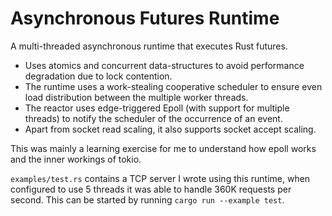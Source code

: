 # Asynchronous Futures Runtime

A multi-threaded asynchronous runtime that executes Rust futures.

- Uses atomics and concurrent data-structures to avoid performance degradation due to lock contention. 
- The runtime uses a work-stealing cooperative scheduler to ensure even load distribution between the multiple worker threads.
- The reactor uses edge-triggered Epoll (with support for multiple threads) to notify the scheduler of the occurrence of an event.
- Apart from socket read scaling, it also supports socket accept scaling.

This was mainly a learning exercise for me to understand how epoll works and the inner workings of tokio.

`examples/test.rs` contains a TCP server I wrote using this runtime, when configured to use 5 threads it was able to handle 360K requests per second. This can be started by running `cargo run --example test`.
